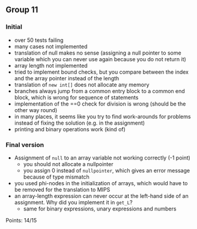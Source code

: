 ## Group 11

### Initial

- over 50 tests failing
- many cases not implemented
- translation of null makes no sense (assigning a null pointer to some variable which you can never use again because you do not return it)
- array length not implemented
- tried to implement bound checks, but you compare between the index and the array pointer instead of the length
- translation of `new int[]` does not allocate any memory
- branches always jump from a common entry block to a common end block, which is wrong for sequence of statements
- implementation of the ==0 check for division is wrong (should be the other way round)
- in many places, it seems like you try to find work-arounds for problems instead of fixing the solution (e.g. in the assignment)
- printing and binary operations work (kind of)

### Final version

- Assignment of `null` to an array variable not working correctly (-1 point)
  - you should not allocate a nullpointer
  - you assign 0 instead of `nullpointer`, which gives an error message because of type mismatch
- you used phi-nodes in the initialization of arrays, which would have to be removed for the translation to MIPS
- an array-length expression can never occur at the left-hand side of an assignment. Why did you implement it in `get_L`?
  - same for binary expressions, unary expressions and numbers

Points: 14/15
